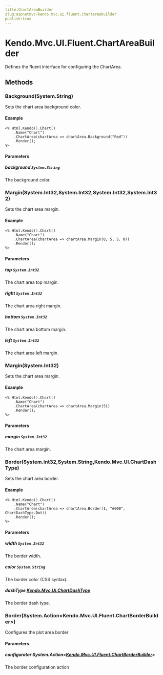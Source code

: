 ```yaml
---
title:ChartAreaBuilder
slug:aspnetmvc-kendo.mvc.ui.fluent.chartareabuilder
publish:true
---
```


# Kendo.Mvc.UI.Fluent.ChartAreaBuilder
Defines the fluent interface for configuring the ChartArea.



## Methods

### Background(System.String)
Sets the chart area background color.

#### Example

    <% Html.Kendo().Chart()
        .Name("Chart")
        .ChartArea(chartArea => chartArea.Background("Red"))
        .Render();
    %>
        


#### Parameters

##### background `System.String`
The background color.




### Margin(System.Int32,System.Int32,System.Int32,System.Int32)
Sets the chart area margin.

#### Example

    <% Html.Kendo().Chart()
        .Name("Chart")
        .ChartArea(chartArea => chartArea.Margin(0, 5, 5, 0))
        .Render();
    %>
        


#### Parameters

##### top `System.Int32`
The chart area top margin.

##### right `System.Int32`
The chart area right margin.

##### bottom `System.Int32`
The chart area bottom margin.

##### left `System.Int32`
The chart area left margin.




### Margin(System.Int32)
Sets the chart area margin.

#### Example

    <% Html.Kendo().Chart()
        .Name("Chart")
        .ChartArea(chartArea => chartArea.Margin(5))
        .Render();
    %>
        


#### Parameters

##### margin `System.Int32`
The chart area margin.




### Border(System.Int32,System.String,Kendo.Mvc.UI.ChartDashType)
Sets the chart area border.

#### Example

    <% Html.Kendo().Chart()
        .Name("Chart")
        .ChartArea(chartArea => chartArea.Border(1, "#000", ChartDashType.Dot))
        .Render();
    %>
        


#### Parameters

##### width `System.Int32`
The border width.

##### color `System.String`
The border color (CSS syntax).

##### dashType [Kendo.Mvc.UI.ChartDashType](/api/wrappers/aspnet-mvc/Kendo.Mvc.UI/ChartDashType)
The border dash type.




### Border(System.Action\<Kendo.Mvc.UI.Fluent.ChartBorderBuilder\>)
Configures the plot area border


#### Parameters

##### configurator System.Action<[Kendo.Mvc.UI.Fluent.ChartBorderBuilder](/api/wrappers/aspnet-mvc/Kendo.Mvc.UI.Fluent/ChartBorderBuilder)>
The border configuration action





